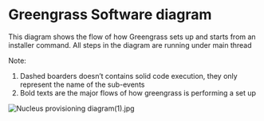 # Greengrass Software diagram
This diagram shows the flow of how Greengrass sets up and starts from an installer command. All steps in the diagram are running under main thread

Note:

1. Dashed boarders doesn’t contains solid code execution, they only represent the name of the sub-events
2. Bold texts are the major flows of how greengrass is performing a set up

![Nucleus provisioning diagram(1).jpg](..%2F..%2F..%2FDownloads%2FNucleus%20provisioning%20diagram%281%29.jpg)